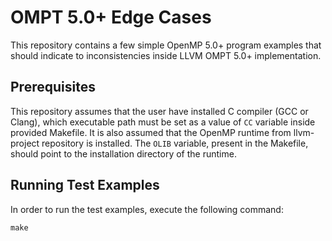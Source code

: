 # OMPT 5.0+ Edge Cases

This repository contains a few simple OpenMP 5.0+ program examples that should indicate to inconsistencies inside
LLVM OMPT 5.0+ implementation.

## Prerequisites
This repository assumes that the user have installed C compiler (GCC or Clang),
which executable path must be set as a value of `CC` variable inside provided Makefile.
It is also assumed that the OpenMP runtime from llvm-project repository is installed.
The `OLIB` variable, present in the Makefile, should point to the installation directory of the runtime.

## Running Test Examples
In order to run the test examples, execute the following command:
```shell script
make
```

